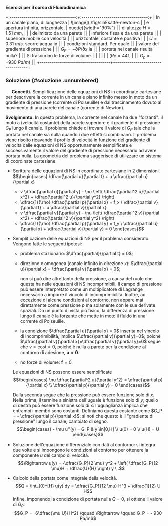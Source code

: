 **Esercizi per il corso di Fluidodinamica**

+:---------------------------------:+:---------------------------------:+
| In un canale piano, di lunghezza  | ![image](./fig/slnEsatte-newton-c |
| e apertura infinita, orizzontale, | ouette){width="90%"}              |
| di altezza $H=1.51\ mm$,          |                                   |
| delimitato da una parete          |                                   |
| inferiore fissa e da una parete   |                                   |
| superiore mobile con velocità     |                                   |
| orizzontale, costante e positiva  |                                   |
| $U=0.31\ m/s$. scorre acqua in    |                                   |
| condizioni standard. Per quale    |                                   |
| valore del gradiente di pressione |                                   |
| $G_P = -\partial P/\partial x$ la |                                   |
| portata nel canale risulta nulla? |                                   |
| Si trascurino le forze di volume. |                                   |
|                                   |                                   |
| ($Re = 441$,                      |                                   |
| $G_p = - 930\  Pa/m$)             |                                   |
+-----------------------------------+-----------------------------------+

### Soluzione {#soluzione .unnumbered}

     **Concetti.** Semplificazione delle equazioni di NS in coordinate
cartesiane per descrivere la corrente in un canale piano infinito messo
in moto da un gradiente di pressione (corrente di Poiseuille) e dal
trascinamento dovuto al movimento di una parete del canale (corrente di
Newton).

**Svolgimento.** In questo problema, la corrente nel canale ha due
\"forzanti\": il moto a (velocità costante) della parete superiore e il
gradiente di pressione $G_P$ lungo il canale. Il problema chiede di
trovare il valore di $G_P$ tale che la portata nel canale sia nulla
quando i due effetti si combinano. Il problema viene risolto ricavando
il profilo di velocità in funzione del gradiente di velocità dalle
equazioni di NS opportunamente semplificate e successivamente il valore
del gradiente di pressione necessario ad avere portata nulla. La
geometria del problema suggerisce di utilizzare un sistema di coordinate
cartesiane.

-   Scrittura delle equazioni di NS in coordinate cartesiane in 2
    dimensioni. $$\begin{cases}
      \dfrac{\partial u}{\partial t} + u \dfrac{\partial u}{\partial x}
      + v \dfrac{\partial u}{\partial y} - \nu \left( 
      \dfrac{\partial^2 u}{\partial x^2} +
      \dfrac{\partial^2 u}{\partial y^2} \right)
      + \dfrac{1}{\rho} \dfrac{\partial p}{\partial x} = f_x \\
      \dfrac{\partial v}{\partial t} + u \dfrac{\partial v}{\partial x}
      + v \dfrac{\partial v}{\partial y} - \nu \left( 
      \dfrac{\partial^2 v}{\partial x^2} +
      \dfrac{\partial^2 v}{\partial y^2} \right)
      + \dfrac{1}{\rho} \dfrac{\partial p}{\partial y} = f_y \\
      \dfrac{\partial u}{\partial x} + \dfrac{\partial v}{\partial y} = 0
    \end{cases}$$

-   Semplificazione delle equazioni di NS per il problema considerato.
    Vengono fatte le seguenti ipotesi:

    -   problema stazionario: $\dfrac{\partial}{\partial t} = 0$;

    -   direzione $x$ omogenea (canale infinito in direzione $x$):
        $\dfrac{\partial u}{\partial x} = \dfrac{\partial v}{\partial x} = 0$;

        non si può dire altrettanto della pressione, a causa del ruolo
        che questa ha nelle equazioni di NS incomprimibili. Il campo di
        pressione può essere interpretato come un moltiplicatore di
        Lagrange necessario a imporre il vincolo di incomprimibilità.
        Inoltre, ad eccezione di alcune condizioni al contorno, non
        appare mai direttamente come pressione $p$ ma solamente con le
        sue derivate spaziali. Da un punto di vista più fisico, la
        differenza di pressione lungo il canale è la forzante che mette
        in moto il fluido in una corrente di Poiseuille.

    -   la condizione $\dfrac{\partial u}{\partial x} = 0$ inserita nel
        vincolo di incomprimibilità, implica
        $\dfrac{\partial v}{\partial y}=0$; poichè
        $\dfrac{\partial v}{\partial x}=\dfrac{\partial v}{\partial y}=0$
        segue che $v = \text{cost} = 0$, poiché è nulla a parete per la
        condizione al contorno di adesione, $\bm{u} = \bm{0}$.

    -   no forze di volume: $\bm{f} = 0$.

    Le equazioni di NS possono essere semplificate $$\begin{cases}
      \nu \dfrac{\partial^2 u}{\partial y^2} = \dfrac{\partial p}{\partial x} \\
      \dfrac{\partial p}{\partial y} = 0  
    \end{cases}$$

    Dalla seconda segue che la pressione può essere funzione solo di
    $x$. Nella prima, il termine a sinistra dell'uguale è funzione solo
    di $y$; quello di destra può essere funzione solo di x:
    l'uguaglianza implica che entrambi i membri sono costanti. Definiamo
    questa costante come $G_P = - \dfrac{\partial p}{\partial x}$: si
    noti che questo è il \"gradiente di pressione\" lungo il canale,
    cambiato di segno. $$\begin{cases}
        - \mu u''(y) = G_P & y \in[0,H] \\
        u(0) = 0  \\ u(H) = U
      \end{cases}$$

-   Soluzione dell'equazione differenziale con dati al contorno: si
    integra due volte e si impongono le condizioni al contorno per
    ottenere la componente $u$ del campo di velocità.
    $$\Rightarrow u(y) = -\dfrac{G_P}{2 \mu} y^2 + \left( \dfrac{G_P}{2 \mu}H
        + \dfrac{U}{H} \right) y \ .$$

-   Calcolo della portata come integrale della velocità.
    $$Q = \int_{0}^{H} u(y) dy = \dfrac{G_P}{12 \mu} H^3 + \dfrac{1}{2} U H$$
    Infine, imponendo la condizione di portata nulla $Q=0$, si ottiene
    il valore di $G_P$:
    $$G_P = -6\dfrac{\mu U}{H^2} \qquad \Rightarrow \qquad G_P = - 930 Pa/m$$
